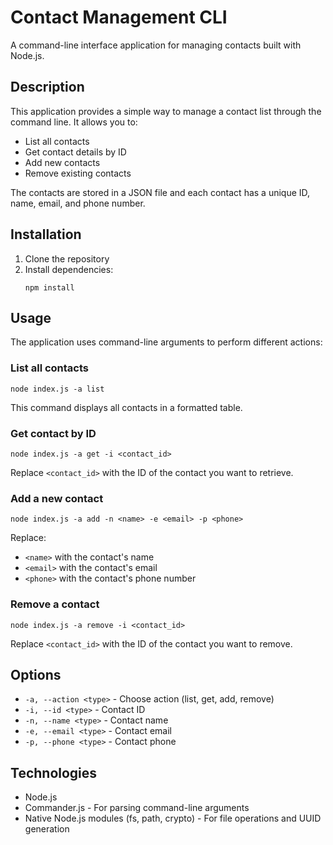# Contact Management CLI

A command-line interface application for managing contacts built with Node.js.

## Description

This application provides a simple way to manage a contact list through the command line. It allows you to:

- List all contacts
- Get contact details by ID
- Add new contacts
- Remove existing contacts

The contacts are stored in a JSON file and each contact has a unique ID, name, email, and phone number.

## Installation

1. Clone the repository
2. Install dependencies:
   ```
   npm install
   ```

## Usage

The application uses command-line arguments to perform different actions:

### List all contacts

```
node index.js -a list
```

This command displays all contacts in a formatted table.

### Get contact by ID

```
node index.js -a get -i <contact_id>
```

Replace `<contact_id>` with the ID of the contact you want to retrieve.

### Add a new contact

```
node index.js -a add -n <name> -e <email> -p <phone>
```

Replace:
- `<name>` with the contact's name
- `<email>` with the contact's email
- `<phone>` with the contact's phone number

### Remove a contact

```
node index.js -a remove -i <contact_id>
```

Replace `<contact_id>` with the ID of the contact you want to remove.

## Options

- `-a, --action <type>` - Choose action (list, get, add, remove)
- `-i, --id <type>` - Contact ID
- `-n, --name <type>` - Contact name
- `-e, --email <type>` - Contact email
- `-p, --phone <type>` - Contact phone

## Technologies

- Node.js
- Commander.js - For parsing command-line arguments
- Native Node.js modules (fs, path, crypto) - For file operations and UUID generation
